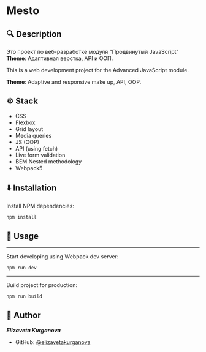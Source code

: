 # Mesto

<!-- BADGES HERE -->

## 🔍 **Description**

Это проект по веб-разработке модуля "Продвинутый JavaScript"  
**Theme**: Адаптивная верстка, API и ООП.

This is a web development project for the Advanced JavaScript module.

**Theme**: Adaptive and responsive make up, API, OOP.

## ⚙ **Stack**

- CSS
- Flexbox
- Grid layout
- Media queries
- JS (OOP)
- API (using fetch)
- Live form validation
- BEM Nested methodology
- Webpack5

## ⬇️ **Installation**

Install NPM dependencies:

```sh
npm install
```

## 🚀 **Usage**


<hr>

Start developing using Webpack dev server:

```sh
npm run dev
```

<hr>

Build project for production:

```sh
npm run build
```

## 👤 **Author**

**_Elizaveta Kurganova_**

- GitHub: [@elizavetakurganova](https://github.com/elizavetakurganova)
